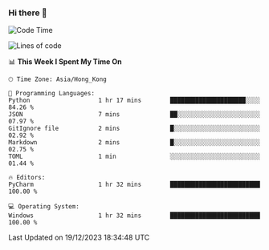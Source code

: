 ### Hi there 👋

<!--
**RoiexLee/RoiexLee** is a ✨ _special_ ✨ repository because its `README.md` (this file) appears on your GitHub profile.

Here are some ideas to get you started:

- 🔭 I’m currently working on ...
- 🌱 I’m currently learning ...
- 👯 I’m looking to collaborate on ...
- 🤔 I’m looking for help with ...
- 💬 Ask me about ...
- 📫 How to reach me: ...
- 😄 Pronouns: ...
- ⚡ Fun fact: ...
-->

<!--START_SECTION:waka-->
![Code Time](http://img.shields.io/badge/Code%20Time-430%20hrs%2020%20mins-blue)

![Lines of code](https://img.shields.io/badge/From%20Hello%20World%20I%27ve%20Written-37.4%20thousand%20lines%20of%20code-blue)

📊 **This Week I Spent My Time On** 

```text
🕑︎ Time Zone: Asia/Hong_Kong

💬 Programming Languages: 
Python                   1 hr 17 mins        █████████████████████░░░░   84.26 % 
JSON                     7 mins              ██░░░░░░░░░░░░░░░░░░░░░░░   07.97 % 
GitIgnore file           2 mins              █░░░░░░░░░░░░░░░░░░░░░░░░   02.92 % 
Markdown                 2 mins              █░░░░░░░░░░░░░░░░░░░░░░░░   02.75 % 
TOML                     1 min               ░░░░░░░░░░░░░░░░░░░░░░░░░   01.44 % 

🔥 Editors: 
PyCharm                  1 hr 32 mins        █████████████████████████   100.00 % 

💻 Operating System: 
Windows                  1 hr 32 mins        █████████████████████████   100.00 % 
```


 Last Updated on 19/12/2023 18:34:48 UTC
<!--END_SECTION:waka-->
